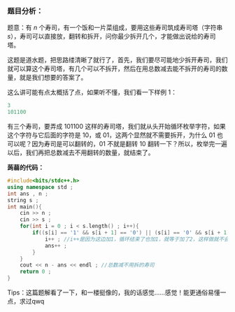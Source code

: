 ### 题目分析：

题意：有 $n$ 个寿司，有一个饭和一片菜组成，要用这些寿司筑成寿司塔（字符串 $s$），寿司可以直接放，翻转和拆开，问你最少拆开几个，才能做出说给的寿司塔。

这题是道水题，把思路缕清晰了就行了，首先，我们要尽可能地少拆开寿司，我们就可以算这个寿司塔，有几个可以不拆开，然后在用总数减去能不拆开的寿司的数量，就是我们想要的答案了。

这么讲可能有点太概括了点，如果听不懂，我们看一下样例 $1$：

```cpp
3
101100
```

有三个寿司，要弄成 $101100$ 这样的寿司塔，我们就从头开始循环枚举字符，如果这个字符与它后面的字符是 $10$，或 $01$，这两个显然就不需要拆开，为什么 $01$ 也可以呢？因为寿司是可以翻转的，$01$ 不就是翻转 $10$ 翻转一下？所以，枚举完一遍以后，我们再把总数减去不用翻转的数量，就结束了。

**蒟蒻的代码：**

```cpp
#include<bits/stdc++.h>
using namespace std ;
int ans , n ; 
string s ;
int main(){
	cin >> n ; 
	cin >> s ;
	for(int i = 0 ; i < s.length() ; i++){
		if((s[i] == '1' && s[i + 1] == '0') || (s[i] == '0' && s[i + 1] == '1')){ //判断条件
			i++ ; //i++是因为这边加1，循环结束了也加1，就等于加了2，这样做就不会算到重复的黏到一起的寿司了
			ans++ ; 
		}
	}
	cout << n - ans << endl ; //总数减不用拆的寿司
	return 0 ; 
}
```

Tips：这篇题解看了一下，和一楼挺像的，我的话感觉......感觉！能更通俗易懂一点，求过qwq